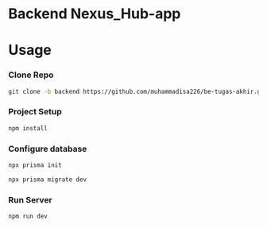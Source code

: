 # Backend Nexus_Hub-app

# Usage

### Clone Repo

```sh
git clone -b backend https://github.com/muhammadisa226/be-tugas-akhir.git
```

### Project Setup

```sh
npm install
```

### Configure database

```sh
npx prisma init
```

```sh
npx prisma migrate dev
```

### Run Server

```sh
npm run dev
```
